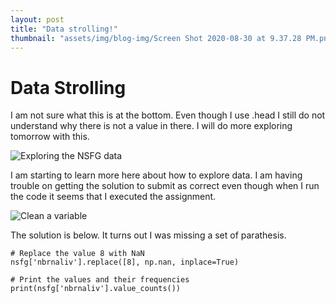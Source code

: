 ```yaml
---
layout: post
title: "Data strolling!"
thumbnail: "assets/img/blog-img/Screen Shot 2020-08-30 at 9.37.28 PM.png"
---
```


# Data Strolling 

I am not sure what this is at the bottom.  Even though I use .head I still do not understand why there is not a value in there.  I will do more exploring tomorrow with this. 

![Exploring the NSFG data]({{site.url}}{{site.baseurl}}/assets/img/blog-img/Screen%20Shot%202020-08-01%20at%2012.52.13%20AM.png)

I am starting to learn more here about how to explore data.  I am having trouble on getting the solution to submit as correct even though when I run the code it seems that I executed the assignment.

![Clean a variable]({{site.url}}{{site.baseurl}}/assets/img/blog-img/Screen%20Shot%202020-08-01%20at%201.05.16%20PM.png)

The solution is below.  It turns out I was missing a set of parathesis. 
```
# Replace the value 8 with NaN
nsfg['nbrnaliv'].replace([8], np.nan, inplace=True)

# Print the values and their frequencies
print(nsfg['nbrnaliv'].value_counts())
```
